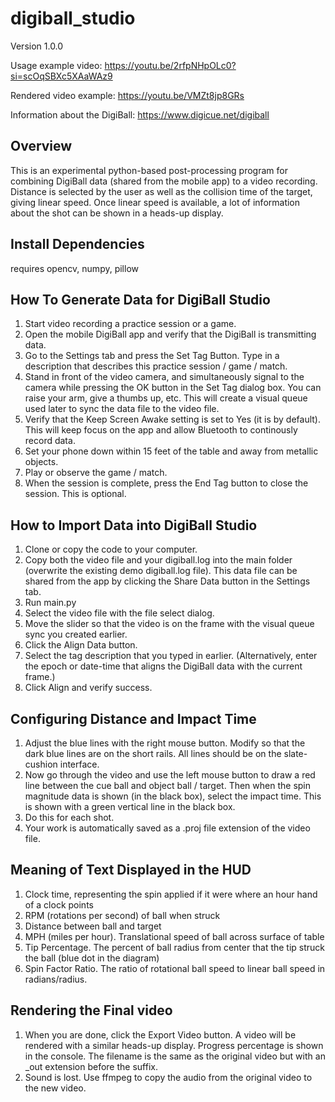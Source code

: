 # digiball_studio

Version 1.0.0

Usage example video: https://youtu.be/2rfpNHpOLc0?si=scOqSBXc5XAaWAz9

Rendered video example: https://youtu.be/VMZt8jp8GRs

Information about the DigiBall: https://www.digicue.net/digiball

## Overview

This is an experimental python-based post-processing program for combining DigiBall data (shared from the mobile app) to a video recording. Distance is selected by the user as well as the collision time of the target, giving linear speed. Once linear speed is available, a lot of information about the shot can be shown in a heads-up display.

## Install Dependencies
requires opencv, numpy, pillow

## How To Generate Data for DigiBall Studio

1. Start video recording a practice session or a game.
2. Open the mobile DigiBall app and verify that the DigiBall is transmitting data.
3. Go to the Settings tab and press the Set Tag Button. Type in a description that describes this practice session / game / match.
4. Stand in front of the video camera, and simultaneously signal to the camera while pressing the OK button in the Set Tag dialog box. You can raise your arm, give a thumbs up, etc. This will create a visual queue used later to sync the data file to the video file.
5. Verify that the Keep Screen Awake setting is set to Yes (it is by default). This will keep focus on the app and allow Bluetooth to continously record data.
6. Set your phone down within 15 feet of the table and away from metallic objects.
7. Play or observe the game / match.
8. When the session is complete, press the End Tag button to close the session. This is optional.

## How to Import Data into DigiBall Studio

1. Clone or copy the code to your computer.
2. Copy both the video file and your digiball.log into the main folder (overwrite the existing demo digiball.log file). This data file can be shared from the app by clicking the Share Data button in the Settings tab. 
3. Run main.py
4. Select the video file with the file select dialog.
5. Move the slider so that the video is on the frame with the visual queue sync you created earlier.
6. Click the Align Data button.
7. Select the tag description that you typed in earlier. (Alternatively, enter the epoch or date-time that aligns the DigiBall data with the current frame.)
8. Click Align and verify success.

## Configuring Distance and Impact Time
1. Adjust the blue lines with the right mouse button. Modify so that the dark blue lines are on the short rails. All lines should be on the slate-cushion interface.
2. Now go through the video and use the left mouse button to draw a red line between the cue ball and object ball / target. Then when the spin magnitude data is shown (in the black box), select the impact time. This is shown with a green vertical line in the black box.
3. Do this for each shot.
4. Your work is automatically saved as a .proj file extension of the video file.

## Meaning of Text Displayed in the HUD
1. Clock time, representing the spin applied if it were where an hour hand of a clock points
2. RPM (rotations per second) of ball when struck
3. Distance between ball and target
4. MPH (miles per hour). Translational speed of ball across surface of table
5. Tip Percentage. The percent of ball radius from center that the tip struck the ball (blue dot in the diagram)
6. Spin Factor Ratio. The ratio of rotational ball speed to linear ball speed in radians/radius.

## Rendering the Final video
1. When you are done, click the Export Video button. A video will be rendered with a similar heads-up display. Progress percentage is shown in the console. The filename is the same as the original video but with an _out extension before the suffix.
2. Sound is lost. Use ffmpeg to copy the audio from the original video to the new video.
